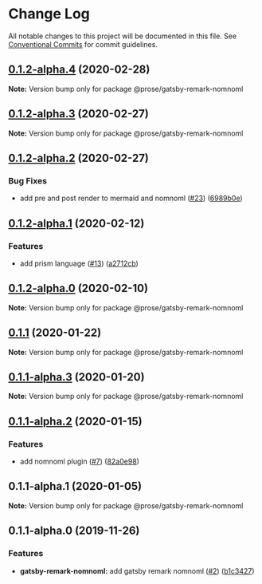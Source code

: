 # Change Log

All notable changes to this project will be documented in this file.
See [Conventional Commits](https://conventionalcommits.org) for commit guidelines.

## [0.1.2-alpha.4](https://github.com/prosejs/prose/compare/@prose/gatsby-remark-nomnoml@0.1.2-alpha.3...@prose/gatsby-remark-nomnoml@0.1.2-alpha.4) (2020-02-28)

**Note:** Version bump only for package @prose/gatsby-remark-nomnoml





## [0.1.2-alpha.3](https://github.com/prosejs/prose/compare/@prose/gatsby-remark-nomnoml@0.1.2-alpha.2...@prose/gatsby-remark-nomnoml@0.1.2-alpha.3) (2020-02-27)

**Note:** Version bump only for package @prose/gatsby-remark-nomnoml





## [0.1.2-alpha.2](https://github.com/prosejs/prose/compare/@prose/gatsby-remark-nomnoml@0.1.2-alpha.1...@prose/gatsby-remark-nomnoml@0.1.2-alpha.2) (2020-02-27)


### Bug Fixes

* add pre and post render to mermaid and nomnoml ([#23](https://github.com/prosejs/prose/issues/23)) ([6989b0e](https://github.com/prosejs/prose/commit/6989b0e90a467b6da25f9cc96eb2a4ea3f1cf51e))





## [0.1.2-alpha.1](https://github.com/prosejs/prose/compare/@prose/gatsby-remark-nomnoml@0.1.2-alpha.0...@prose/gatsby-remark-nomnoml@0.1.2-alpha.1) (2020-02-12)


### Features

* add prism language ([#13](https://github.com/prosejs/prose/issues/13)) ([a2712cb](https://github.com/prosejs/prose/commit/a2712cb7200933b6e6d6b9c9cd8e04dc0097011b))





## [0.1.2-alpha.0](https://github.com/prosejs/prose/compare/@prose/gatsby-remark-nomnoml@0.1.1...@prose/gatsby-remark-nomnoml@0.1.2-alpha.0) (2020-02-10)

**Note:** Version bump only for package @prose/gatsby-remark-nomnoml





## [0.1.1](https://github.com/prosejs/prose/compare/@prose/gatsby-remark-nomnoml@0.1.1-alpha.3...@prose/gatsby-remark-nomnoml@0.1.1) (2020-01-22)

**Note:** Version bump only for package @prose/gatsby-remark-nomnoml





## [0.1.1-alpha.3](https://github.com/prosejs/prose/compare/@prose/gatsby-remark-nomnoml@0.1.1-alpha.2...@prose/gatsby-remark-nomnoml@0.1.1-alpha.3) (2020-01-20)

**Note:** Version bump only for package @prose/gatsby-remark-nomnoml





## [0.1.1-alpha.2](https://github.com/prosejs/prose/compare/@prose/gatsby-remark-nomnoml@0.1.1-alpha.1...@prose/gatsby-remark-nomnoml@0.1.1-alpha.2) (2020-01-15)


### Features

* add nomnoml plugin ([#7](https://github.com/prosejs/prose/issues/7)) ([82a0e98](https://github.com/prosejs/prose/commit/82a0e98ad6bc1c26dddd9f2b786e56b6e6cbc517))





## 0.1.1-alpha.1 (2020-01-05)

**Note:** Version bump only for package @prose/gatsby-remark-nomnoml





## 0.1.1-alpha.0 (2019-11-26)


### Features

* **gatsby-remark-nomnoml:** add gatsby remark nomnoml ([#2](https://github.com/prosejs/prose/issues/2)) ([b1c3427](https://github.com/prosejs/prose/commit/b1c34275b763b2e98c3c986f796b16512b0d3484))
